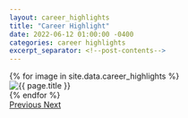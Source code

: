 ```yaml
---
layout: career_highlights
title: "Career Highlight"
date: 2022-06-12 01:00:00 -0400
categories: career highlights
excerpt_separator: <!--post-contents-->
---
```


<!--post-contents-->
<link rel="stylesheet" href="/assets/css/bootstrap.min.css">

<div id="carouselControls" class="carousel slide w-75 mx-auto" data-ride="carousel">
  <div class="carousel-inner">
    {% for image in site.data.career_highlights %}
    <div class="carousel-item {% if forloop.first %}active{% endif %}">
      <img class="d-block w-100" src="{{ image.path }}" alt="{{ page.title }}">
    </div>
    {% endfor %}
  </div>
  <a class="carousel-control-prev" href="#carouselControls" role="button" data-slide="prev">
    <span class="carousel-control-prev-icon" aria-hidden="true"></span>
    <span class="sr-only">Previous</span>
  </a>
  <a class="carousel-control-next" href="#carouselControls" role="button" data-slide="next">
    <span class="carousel-control-next-icon" aria-hidden="true"></span>
    <span class="sr-only">Next</span>
  </a>
</div>
